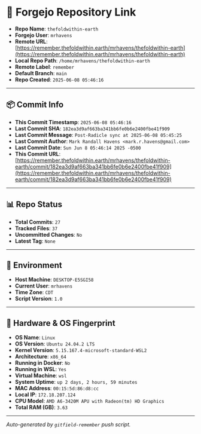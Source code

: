 # 🔗 Forgejo Repository Link

- **Repo Name**: `thefoldwithin-earth`
- **Forgejo User**: `mrhavens`
- **Remote URL**: [https://remember.thefoldwithin.earth/mrhavens/thefoldwithin-earth](https://remember.thefoldwithin.earth/mrhavens/thefoldwithin-earth)
- **Local Repo Path**: `/home/mrhavens/thefoldwithin-earth`
- **Remote Label**: `remember`
- **Default Branch**: `main`
- **Repo Created**: `2025-06-08 05:46:16`

---

## 📦 Commit Info

- **This Commit Timestamp**: `2025-06-08 05:46:16`
- **Last Commit SHA**: `182ea3d9af663ba341bb6fe0b6e2400fbe41f909`
- **Last Commit Message**: `Post-Radicle sync at 2025-06-08 05:45:25`
- **Last Commit Author**: `Mark Randall Havens <mark.r.havens@gmail.com>`
- **Last Commit Date**: `Sun Jun 8 05:46:14 2025 -0500`
- **This Commit URL**: [https://remember.thefoldwithin.earth/mrhavens/thefoldwithin-earth/commit/182ea3d9af663ba341bb6fe0b6e2400fbe41f909](https://remember.thefoldwithin.earth/mrhavens/thefoldwithin-earth/commit/182ea3d9af663ba341bb6fe0b6e2400fbe41f909)

---

## 📊 Repo Status

- **Total Commits**: `27`
- **Tracked Files**: `37`
- **Uncommitted Changes**: `No`
- **Latest Tag**: `None`

---

## 🧭 Environment

- **Host Machine**: `DESKTOP-E5SGI58`
- **Current User**: `mrhavens`
- **Time Zone**: `CDT`
- **Script Version**: `1.0`

---

## 🧬 Hardware & OS Fingerprint

- **OS Name**: `Linux`
- **OS Version**: `Ubuntu 24.04.2 LTS`
- **Kernel Version**: `5.15.167.4-microsoft-standard-WSL2`
- **Architecture**: `x86_64`
- **Running in Docker**: `No`
- **Running in WSL**: `Yes`
- **Virtual Machine**: `wsl`
- **System Uptime**: `up 2 days, 2 hours, 59 minutes`
- **MAC Address**: `00:15:5d:86:d8:cc`
- **Local IP**: `172.18.207.124`
- **CPU Model**: `AMD A6-3420M APU with Radeon(tm) HD Graphics`
- **Total RAM (GB)**: `3.63`

---

_Auto-generated by `gitfield-remember` push script._
